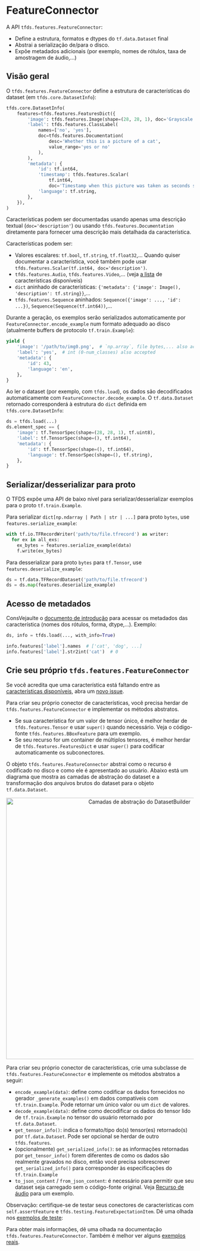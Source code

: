 # FeatureConnector

A API `tfds.features.FeatureConnector`:

- Define a estrutura, formatos e dtypes do `tf.data.Dataset` final
- Abstrai a serialização de/para o disco.
- Expõe metadados adicionais (por exemplo, nomes de rótulos, taxa de amostragem de áudio,...)

## Visão geral

O `tfds.features.FeatureConnector` define a estrutura de características do dataset (em `tfds.core.DatasetInfo`):

```python
tfds.core.DatasetInfo(
    features=tfds.features.FeaturesDict({
        'image': tfds.features.Image(shape=(28, 28, 1), doc='Grayscale image'),
        'label': tfds.features.ClassLabel(
            names=['no', 'yes'],
            doc=tfds.features.Documentation(
                desc='Whether this is a picture of a cat',
                value_range='yes or no'
            ),
        ),
        'metadata': {
            'id': tf.int64,
            'timestamp': tfds.features.Scalar(
                tf.int64,
                doc='Timestamp when this picture was taken as seconds since epoch'),
            'language': tf.string,
        },
    }),
)
```

Características podem ser documentadas usando apenas uma descrição textual (`doc='description'`) ou usando `tfds.features.Documentation` diretamente para fornecer uma descrição mais detalhada da característica.

Características podem ser:

- Valores escalares: `tf.bool`, `tf.string`, `tf.float32`,... Quando quiser documentar a característica, você também pode usar `tfds.features.Scalar(tf.int64, doc='description')`.
- `tfds.features.Audio`, `tfds.features.Video`,... (veja [a lista](https://www.tensorflow.org/datasets/api_docs/python/tfds/features?version=nightly) de características disponíveis)
- `dict` aninhado de características: `{'metadata': {'image': Image(), 'description': tf.string}}`,...
- `tfds.features.Sequence` aninhados: `Sequence({'image': ..., 'id': ...})`, `Sequence(Sequence(tf.int64))`,...

Durante a geração, os exemplos serão serializados automaticamente por `FeatureConnector.encode_example` num formato adequado ao disco (atualmente buffers de protocolo `tf.train.Example`):

```python
yield {
    'image': '/path/to/img0.png',  # `np.array`, file bytes,... also accepted
    'label': 'yes',  # int (0-num_classes) also accepted
    'metadata': {
        'id': 43,
        'language': 'en',
    },
}
```

Ao ler o dataset (por exemplo, com `tfds.load`), os dados são decodificados automaticamente com `FeatureConnector.decode_example`. O `tf.data.Dataset` retornado corresponderá à estrutura do `dict` definida em `tfds.core.DatasetInfo`:

```python
ds = tfds.load(...)
ds.element_spec == {
    'image': tf.TensorSpec(shape=(28, 28, 1), tf.uint8),
    'label': tf.TensorSpec(shape=(), tf.int64),
    'metadata': {
        'id': tf.TensorSpec(shape=(), tf.int64),
        'language': tf.TensorSpec(shape=(), tf.string),
    },
}
```

## Serializar/desserializar para proto

O TFDS expõe uma API de baixo nível para serializar/desserializar exemplos para o proto `tf.train.Example`.

Para serializar `dict[np.ndarray | Path | str | ...]` para proto `bytes`, use `features.serialize_example`:

```python
with tf.io.TFRecordWriter('path/to/file.tfrecord') as writer:
  for ex in all_exs:
    ex_bytes = features.serialize_example(data)
    f.write(ex_bytes)
```

Para desserializar para proto `bytes` para `tf.Tensor`, use `features.deserialize_example`:

```python
ds = tf.data.TFRecordDataset('path/to/file.tfrecord')
ds = ds.map(features.deserialize_example)
```

## Acesso de metadados

ConsVejaulte o [documento de introdução](https://www.tensorflow.org/datasets/overview#access_the_dataset_metadata) para acessar os metadados das característica (nomes dos rótulos, forma, dtype,...). Exemplo:

```python
ds, info = tfds.load(..., with_info=True)

info.features['label'].names  # ['cat', 'dog', ...]
info.features['label'].str2int('cat')  # 0
```

## Crie seu próprio `tfds.features.FeatureConnector`

Se você acredita que uma característica está faltando entre as [características disponíveis](https://www.tensorflow.org/datasets/api_docs/python/tfds/features#classes), abra um [novo issue](https://github.com/tensorflow/datasets/issues).

Para criar seu próprio conector de características, você precisa herdar de `tfds.features.FeatureConnector` e implementar os métodos abstratos.

- Se sua característica for um valor de tensor único, é melhor herdar de `tfds.features.Tensor` e usar `super()` quando necessário. Veja o código-fonte `tfds.features.BBoxFeature` para um exemplo.
- Se seu recurso for um container de múltiplos tensores, é melhor herdar de `tfds.features.FeaturesDict` e usar `super()` para codificar automaticamente os subconectores.

O objeto `tfds.features.FeatureConnector` abstrai como o recurso é codificado no disco e como ele é apresentado ao usuário. Abaixo está um diagrama que mostra as camadas de abstração do dataset e a transformação dos arquivos brutos do dataset para o objeto `tf.data.Dataset`.

<p align="center">   <img src="dataset_layers.png" width="700" alt="Camadas de abstração do DatasetBuilder"></p>

Para criar seu próprio conector de características, crie uma subclasse de `tfds.features.FeatureConnector` e implemente os métodos abstratos a seguir:

- `encode_example(data)`: define como codificar os dados fornecidos no gerador `_generate_examples()` em dados compatíveis com `tf.train.Example`. Pode retornar um único valor ou um `dict` de valores.
- `decode_example(data)`: define como decodificar os dados do tensor lido de `tf.train.Example` no tensor do usuário retornado por `tf.data.Dataset`.
- `get_tensor_info()`: indica o formato/tipo do(s) tensor(es) retornado(s) por `tf.data.Dataset`. Pode ser opcional se herdar de outro `tfds.features`.
- (opcionalmente) `get_serialized_info()`: se as informações retornadas por `get_tensor_info()` forem diferentes de como os dados são realmente gravados no disco, então você precisa sobrescrever `get_serialized_info()` para corresponder às especificações do `tf.train.Example`
- `to_json_content` / `from_json_content`: é necessário para permitir que seu dataset seja carregado sem o código-fonte original. Veja [Recurso de áudio](https://github.com/tensorflow/datasets/blob/65a76cb53c8ff7f327a3749175bc4f8c12ff465e/tensorflow_datasets/core/features/audio_feature.py#L121) para um exemplo.

Observação: certifique-se de testar seus conectores de características com `self.assertFeature` e `tfds.testing.FeatureExpectationItem`. Dê uma olhada nos [exemplos de teste](https://github.com/tensorflow/datasets/tree/master/tensorflow_datasets/core/features/image_feature_test.py):

Para obter mais informações, dê uma olhada na documentação `tfds.features.FeatureConnector`. Também é melhor ver alguns [exemplos reais](https://github.com/tensorflow/datasets/tree/master/tensorflow_datasets/core/features).
